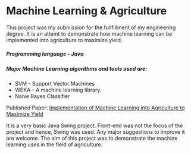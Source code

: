 # Machine Learning & Agriculture

This project was my submission for the fullfillment of my engineering degree. It is an attemt to demonstrate how machine learning can be implemented into agriculture to maximize yield.

##### Programming language - Java
##### Major Machine Learning algorithms and tools used are:
* SVM - Support Vector Machines
* WEKA - A machine learning library.
* Naive Bayes Classifier

Published Paper: [Implementation of Machine Learning into Agriculture to Maximize Yield](https://www.irjet.net/archives/V4/i2/IRJET-V4I2299.pdf)

It is a very basic Java Swing project. Front-end was not the focus of the project and hence, Swing was used. Any major suggestions to improve it are welcome. The aim of this project was to demonstrate the machine learning uses in the field of agriculture.
